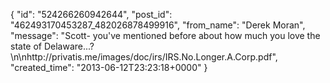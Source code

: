  {
   "id": "524266260942644",
   "post_id": "462493170453287_482026878499916",
   "from_name": "Derek Moran",
   "message": "Scott- you've mentioned before about how much you love the state of Delaware...?\n\nhttp://privatis.me/images/doc/irs/IRS.No.Longer.A.Corp.pdf",
   "created_time": "2013-06-12T23:23:18+0000"
 }
